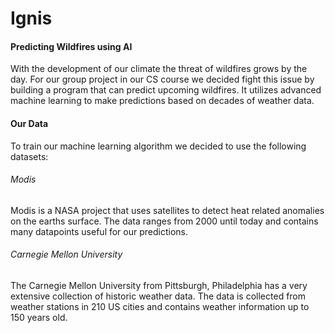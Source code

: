 # Ignis

#### Predicting Wildfires using AI

With the development of our climate the threat of wildfires grows by the day. For our group project in our CS course we decided fight this issue by building a program that can predict upcoming wildfires. 
It utilizes advanced machine learning to make predictions based on decades of weather data.

#### Our Data

To train our machine learning algorithm we decided to use the following datasets:

###### Modis

Modis is a NASA project that uses satellites to detect heat related anomalies on the earths surface. The data ranges from 2000 until today and contains many datapoints useful for our predictions.

###### Carnegie Mellon University

The Carnegie Mellon University from Pittsburgh, Philadelphia has a very extensive collection of historic weather data. The data is collected from weather stations in 210 US cities and contains weather information up to 150 years old.
